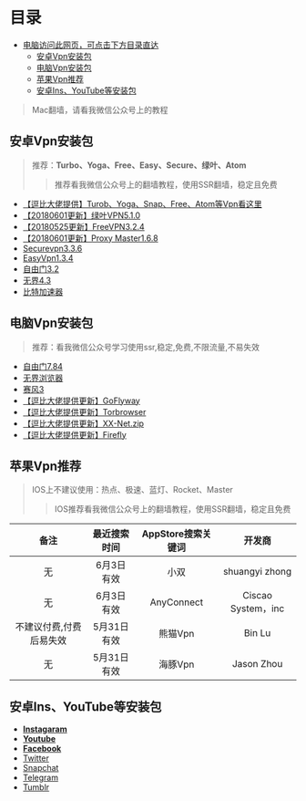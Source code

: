 目录
=================
* [电脑访问此网页，可点击下方目录直达](#%E9%98%BF%E8%99%9A%E5%90%8C%E5%AD%A6)
  * [安卓Vpn安装包](#%E5%AE%89%E5%8D%93vpn%E5%AE%89%E8%A3%85%E5%8C%85)
  * [电脑Vpn安装包](#%E7%94%B5%E8%84%91vpn%E5%AE%89%E8%A3%85%E5%8C%85)
  * [苹果Vpn推荐](#%E8%8B%B9%E6%9E%9Cvpn%E6%8E%A8%E8%8D%90)
  * [安卓Ins、YouTube等安装包](#%E5%AE%89%E5%8D%93insyoutube%E7%AD%89%E5%AE%89%E8%A3%85%E5%8C%85)

>Mac翻墙，请看我微信公众号上的教程

## 安卓Vpn安装包
>推荐：**Turbo、Yoga、Free、Easy、Secure、绿叶、Atom**
>>推荐看我微信公众号上的翻墙教程，使用SSR翻墙，稳定且免费
- [【逗比大佬提供】Turob、Yoga、Snap、Free、Atom等Vpn看这里](https://softs.loan/?dir=%E7%A7%91%E5%AD%A6%E4%B8%8A%E7%BD%91/Android)
- [【20180601更新】绿叶VPN5.1.0](http://58.144.254.1/d0.ananas.chaoxing.com/download/119b0d7acfa27da00223de5af2209310)
- [【20180525更新】FreeVPN3.2.4](http://58.144.254.1/d0.ananas.chaoxing.com/download/670eeacc230d389a82ca98a6adfcc12d)
- [【20180601更新】Proxy Master1.6.8](http://58.144.254.3/d0.ananas.chaoxing.com/download/3042b954d608b6d3acdc2b812393080c)
- [Securevpn3.3.6](http://58.144.254.4/d0.ananas.chaoxing.com/download/29dc0648ae95f46e82affdff92ead249)
- [EasyVpn1.3.4](http://58.144.254.2/d0.ananas.chaoxing.com/download/00cbcc032b59278c8190c5e379074fec)
- [自由门3.2](http://58.144.254.4/d0.ananas.chaoxing.com/download/4986371f55ae2a4ecad92ec59d61882c)
- [无界4.3](http://58.144.254.4/d0.ananas.chaoxing.com/download/030e218136a50a1a31830bbaa0e21439)
- [比特加速器](https://share.seeall.club/webroot/download/info_bit.html)

## 电脑Vpn安装包
>推荐：看我微信公众号学习使用ssr,稳定,免费,不限流量,不易失效

- [自由门7.84](http://58.144.254.3/d0.ananas.chaoxing.com/download/a3bbda19d77e320bf9521962d4a0fd0f)
- [无界浏览器](http://58.144.254.2/d0.ananas.chaoxing.com/download/243c9f7d0c5b638fee5e2095d0d92377)
- [赛风3](http://58.144.254.2/d0.ananas.chaoxing.com/download/c3272715aecbcc72b5d70ef43cee609f)
- [【逗比大佬提供更新】GoFlyway](https://softs.loan/?dir=%E7%A7%91%E5%AD%A6%E4%B8%8A%E7%BD%91/PC/GoFlyway/Windows)
- [【逗比大佬提供更新】Torbrowser](https://softs.loan/?dir=%E7%A7%91%E5%AD%A6%E4%B8%8A%E7%BD%91/PC/TorBrowser)
- [【逗比大佬提供更新】XX-Net.zip](https://softs.loan/?dir=%E7%A7%91%E5%AD%A6%E4%B8%8A%E7%BD%91/PC/XX-Net)
- [【逗比大佬提供更新】Firefly](https://softs.loan/?dir=%E7%A7%91%E5%AD%A6%E4%B8%8A%E7%BD%91/PC/Firefly)

## 苹果Vpn推荐
>IOS上不建议使用：热点、极速、蓝灯、Rocket、Master
>>IOS推荐看我微信公众号上的翻墙教程，使用SSR翻墙，稳定且免费

备注|最近搜索时间|AppStore搜索关键词|开发商
:-:|:-:|:-:|:-:
无|6月3日有效|小双|shuangyi zhong
无|6月3日有效|AnyConnect|Ciscao System，inc
不建议付费,付费后易失效|5月31日有效|熊猫Vpn|Bin Lu
无|5月31日有效|海豚Vpn|Jason Zhou

## 安卓Ins、YouTube等安装包

- [**Instagaram**](https://instagram.en.uptodown.com/android)
- [**Youtube**](https://youtube.en.uptodown.com/android)
- [**Facebook**](https://facebook.en.uptodown.com/android)
- [Twitter](https://twitter.en.uptodown.com/android)
- [Snapchat](https://snapchat.en.uptodown.com/android)
- [Telegram](https://telegram.en.uptodown.com/android)
- [Tumblr](https://androidappsapk.co/detail-tumblr/)
